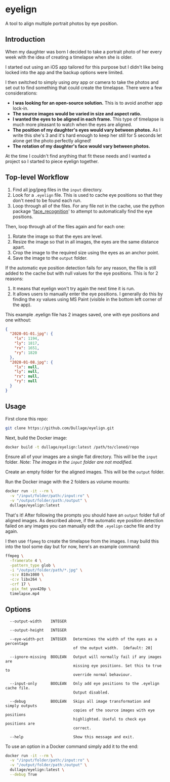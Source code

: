 # eyelign

A tool to align multiple portrait photos by eye position.

## Introduction

When my daughter was born I decided to take a portrait photo of her every week with the idea of creating a timelapse when she is older. 

I started out using an iOS app tailored for this purpose but I didn't like being locked into the app and the backup options were limited.

I then switched to simply using *any* app or camera to take the photos and set out to find something that could create the timelapse. There were a few considerations:

* **I was looking for an open-source solution.** This is to avoid another app lock-in.
* **The source images would be varied in size and aspect ratio.**
* **I wanted the eyes to be aligned in each frame.** This type of timelapse is much more pleasant to watch when the eyes are aligned.
* **The position of my daughter's eyes would vary between photos.** As I write this she's 3 and it's hard enough to keep her still for 5 seconds let alone get the photo perfectly aligned!
* **The rotation of my daughter's face would vary between photos.**

At the time I couldn't find anything that fit these needs and I wanted a project so I started to piece eyelign together.

## Top-level Workflow

1. Find all jpg/jpeg files in the `input` directory.
2. Look for a `.eyelign` file. This is used to cache eye positions so that they don't need to be found each run.
3. Loop through all of the files. For any file not in the cache, use the python package '[face_recognition](https://github.com/ageitgey/face_recognition)' to attempt to automatically find the eye positions.

Then, loop through all of the files again and for each one:

1. Rotate the image so that the eyes are level.
2. Resize the image so that in all images, the eyes are the same distance apart.
3. Crop the image to the required size using the eyes as an anchor point.
4. Save the image to the `output` folder.

If the automatic eye position detection fails for any reason, the file is still added to the cache but with null values for the eye positions. This is for 2 reasons:

1. It means that eyelign won't try again the next time it is run.
2. It allows users to manually enter the eye positions. I generally do this by finding the xy values using MS Paint (visible in the bottom left corner of the app).

This example .eyelign file has 2 images saved, one with eye positions and one without:

```json
{
  "2020-01-01.jpg": {
    "lx": 1194,
    "ly": 1817,
    "rx": 1651,
    "ry": 1820
  },
  "2020-01-08.jpg": {
    "lx": null,
    "ly": null,
    "rx": null,
    "ry": null
  }
}
```

## Usage

First clone this repo:

```bash
git clone https://github.com/Dullage/eyelign.git
```

Next, build the Docker image:

```bash
docker build -t dullage/eyelign:latest /path/to/cloned/repo
```

Ensure all of your images are a single flat directory. This will be the `input` folder. *Note: The images in the `input` folder are not modified.*

Create an empty folder for the aligned images. This will be the `output` folder.

Run the Docker image with the 2 folders as volume mounts:

```bash
docker run -it --rm \
  -v "/input/folder/path:/input:ro" \
  -v "/output/folder/path:/output" \
  dullage/eyelign:latest
```

That's it! After following the prompts you should have an `output` folder full of aligned images. As described above, if the automatic eye position detection failed on any images you can manually edit the `.eyelign` cache file and try again.

I then use `ffpmeg` to create the timelapse from the images. I may build this into the tool some day but for now, here's an example command:

```bash
ffmpeg \
  -framerate 4 \
  -pattern_type glob \
  -i "/output/folder/path/*.jpg" \
  -s:v 810x1080 \
  -c:v libx264 \
  -crf 17 \
  -pix_fmt yuv420p \
  timelapse.mp4
```

## Options

```
  --output-width    INTEGER

  --output-height   INTEGER

  --eye-width-pct   INTEGER   Determines the width of the eyes as a percentage
                              of the output width.  [default: 20]

  --ignore-missing  BOOLEAN   Output will normally fail if any images are
                              missing eye positions. Set this to true to
                              override normal behaviour.

  --input-only      BOOLEAN   Only add eye positions to the .eyelign cache file.
                              Output disabled.

  --debug           BOOLEAN   Skips all image transformation and simply outputs
                              copies of the source images with eye positions
                              highlighted. Useful to check eye positions are
                              correct.

  --help                      Show this message and exit.
```

To use an option in a Docker command simply add it to the end:

```bash
docker run -it --rm \
  -v "/input/folder/path:/input:ro" \
  -v "/output/folder/path:/output" \
  dullage/eyelign:latest \
  --debug True
```
